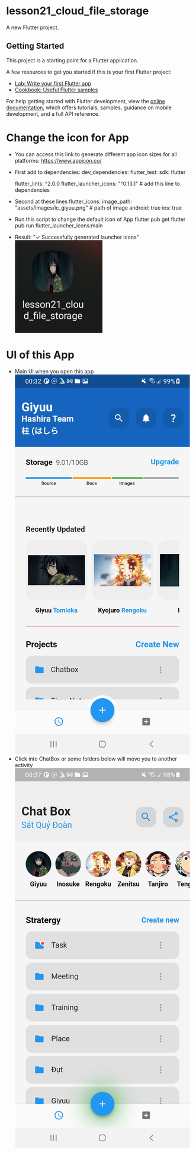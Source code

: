 # lesson21_cloud_file_storage

A new Flutter project.

## Getting Started

This project is a starting point for a Flutter application.

A few resources to get you started if this is your first Flutter project:

- [Lab: Write your first Flutter app](https://docs.flutter.dev/get-started/codelab)
- [Cookbook: Useful Flutter samples](https://docs.flutter.dev/cookbook)

For help getting started with Flutter development, view the
[online documentation](https://docs.flutter.dev/), which offers tutorials,
samples, guidance on mobile development, and a full API reference.
# Change the icon for App
- You can access this link to generate different app icon sizes for all platforms: https://www.appicon.co/

- First add to dependencies:
dev_dependencies:
  flutter_test:
    sdk: flutter

  flutter_lints: ^2.0.0
  flutter_launcher_icons: "^0.13.1" # add this line to dependencies

- Second at these lines
flutter_icons:
  image_path: "assets/images/ic_giyuu.png"  # path of image
  android: true
  ios: true

- Run this script to change the default icon of App
    flutter pub get
    flutter pub run flutter_launcher_icons:main

- Result: 
    "✓ Successfully generated launcher icons"
    ![Alt text](image-1.png)

# UI of this App
- Main UI when you open this app
![Alt text](image-2.png)
- Click into ChatBox or some folders below will move you to another activity
![Alt text](image-4.png)